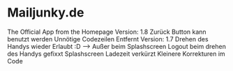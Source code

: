 # Mailjunky.de
The Official App from the Homepage
Version: 1.8
Zurück Button kann benutzt werden
Unnötige Codezeilen Entfernt
Version: 1.7
Drehen des Handys wieder Erlaubt :D
--> Außer beim Splashscreen
Logout beim drehen des Handys gefixxt
Splashscreen Ladezeit verkürzt
Kleinere Korrekturen im Code
